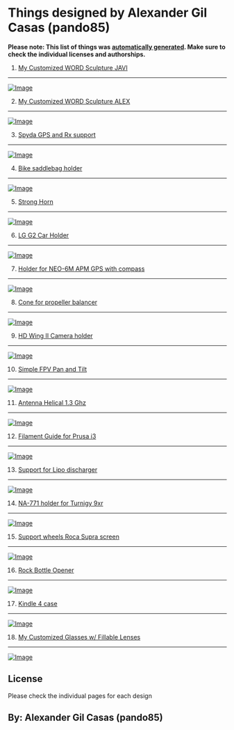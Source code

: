 Things designed by Alexander Gil Casas (pando85)
===============

**Please note: This list of things was [automatically generated](https://github.com/carlosgs/export-things). Make sure to check the individual licenses and authorships.**  
1. [My Customized WORD Sculpture JAVI](My-Customized-WORD-Sculpture-JAVI/)
--------
[![Image](My-Customized-WORD-Sculpture-JAVI/img/word-sculpture_20140620-12640-17vkgnc-0_preview_card.jpg)](My-Customized-WORD-Sculpture-JAVI/)  

2. [My Customized WORD Sculpture ALEX](My-Customized-WORD-Sculpture-ALEX/)
--------
[![Image](My-Customized-WORD-Sculpture-ALEX/img/word-sculpture_20140620-20425-16oljuk-0_preview_card.jpg)](My-Customized-WORD-Sculpture-ALEX/)  

3. [Spyda GPS and Rx support](Spyda-GPS-and-Rx-support/)
--------
[![Image](Spyda-GPS-and-Rx-support/img/Gorrocoptero_preview_card.jpg)](Spyda-GPS-and-Rx-support/)  

4. [Bike saddlebag holder](Bike-saddlebag-holder/)
--------
[![Image](Bike-saddlebag-holder/img/Union_preview_card.jpg)](Bike-saddlebag-holder/)  

5. [Strong Horn](Strong-Horn/)
--------
[![Image](Strong-Horn/img/20140508_161914_preview_card.jpg)](Strong-Horn/)  

6. [LG G2 Car Holder](LG-G2-Car-Holder/)
--------
[![Image](LG-G2-Car-Holder/img/LG_G2_holder_V2_preview_card.jpg)](LG-G2-Car-Holder/)  

7. [Holder for NEO-6M APM GPS with compass](Holder-for-NEO-6M-APM-GPS-with-compass/)
--------
[![Image](Holder-for-NEO-6M-APM-GPS-with-compass/img/GPS_holder_preview_card.jpg)](Holder-for-NEO-6M-APM-GPS-with-compass/)  

8. [Cone for propeller balancer](Cone-for-propeller-balancer/)
--------
[![Image](Cone-for-propeller-balancer/img/Cone_preview_card.jpg)](Cone-for-propeller-balancer/)  

9. [HD Wing II Camera holder](HD-Wing-II-Camera-holder/)
--------
[![Image](HD-Wing-II-Camera-holder/img/IMG_20140224_180123_preview_card.jpg)](HD-Wing-II-Camera-holder/)  

10. [Simple FPV Pan and Tilt](Simple-FPV-Pan-and-Tilt/)
--------
[![Image](Simple-FPV-Pan-and-Tilt/img/IMG_20140221_212939_preview_card.jpg)](Simple-FPV-Pan-and-Tilt/)  

11. [Antenna Helical 1.3 Ghz](Antenna-Helical-1-3-Ghz/)
--------
[![Image](Antenna-Helical-1-3-Ghz/img/Antena_Helical_preview_card.jpg)](Antenna-Helical-1-3-Ghz/)  

12. [Filament Guide for Prusa i3](Filament-Guide-for-Prusa-i3/)
--------
[![Image](Filament-Guide-for-Prusa-i3/img/guide_holder_preview_card.jpg)](Filament-Guide-for-Prusa-i3/)  

13. [Support for Lipo discharger](Support-for-Lipo-discharger/)
--------
[![Image](Support-for-Lipo-discharger/img/Soporte_descargador_preview_card.jpg)](Support-for-Lipo-discharger/)  

14. [NA-771 holder for Turnigy 9xr](NA-771-holder-for-Turnigy-9xr/)
--------
[![Image](NA-771-holder-for-Turnigy-9xr/img/picture3_preview_card.jpg)](NA-771-holder-for-Turnigy-9xr/)  

15. [Support wheels Roca Supra screen](Support-wheels-Roca-Supra-screen/)
--------
[![Image](Support-wheels-Roca-Supra-screen/img/Soporte_ruedas_maparaV2_preview_card.jpg)](Support-wheels-Roca-Supra-screen/)  

16. [Rock Bottle Opener](Rock-Bottle-Opener/)
--------
[![Image](Rock-Bottle-Opener/img/pennyopener_20131205-26144-gk9qvs-0_preview_card.jpg)](Rock-Bottle-Opener/)  

17. [Kindle 4 case](Kindle-4-case/)
--------
[![Image](Kindle-4-case/img/Leather_kindle_preview_card.jpg)](Kindle-4-case/)  

18. [My Customized Glasses w/ Fillable Lenses](My-Customized-Glasses-w-Fillable-Lenses/)
--------
[![Image](My-Customized-Glasses-w-Fillable-Lenses/img/glasses_20131023-26144-1iu9wz7-0_preview_card.jpg)](My-Customized-Glasses-w-Fillable-Lenses/)  

  

License
--------
Please check the individual pages for each design



By: Alexander Gil Casas (pando85)
--------
 